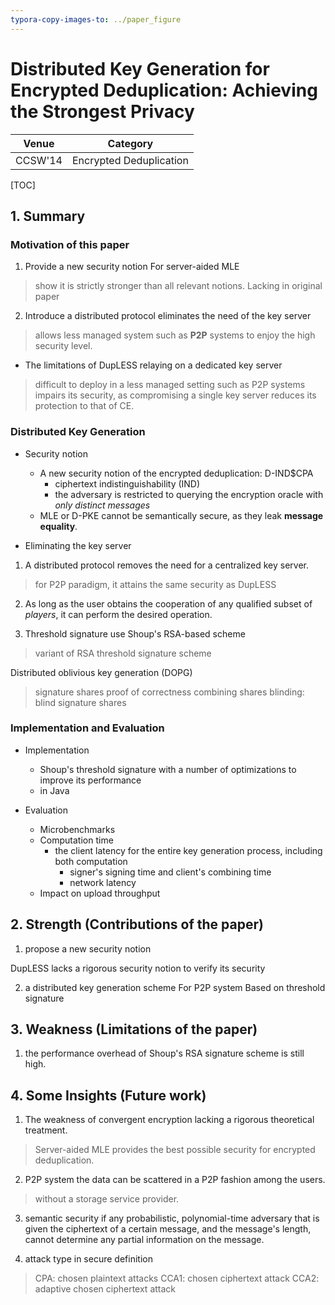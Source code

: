 ```yaml
---
typora-copy-images-to: ../paper_figure
---
```

# Distributed Key Generation for Encrypted Deduplication: Achieving the Strongest Privacy

|           Venue            |       Category       |
| :------------------------: | :------------------: |
| CCSW'14 | Encrypted Deduplication |
[TOC]

## 1. Summary

### Motivation of this paper
1. Provide a new security notion
For server-aided MLE
> show it is strictly stronger than all relevant notions. Lacking in original paper 

2. Introduce a distributed protocol 
eliminates the need of the key server 
> allows less managed system such as **P2P** systems to enjoy the high security level.

- The limitations of DupLESS
relaying on a dedicated key server
> difficult to deploy in a less managed setting such as P2P systems
> impairs its security, as compromising a single key server reduces its protection to that of CE.

### Distributed Key Generation

- Security notion
  - A new security notion of the encrypted deduplication: D-IND$CPA
    - ciphertext indistinguishability (IND) 
    - the adversary is restricted to querying the encryption oracle with *only distinct messages*
  - MLE or D-PKE cannot be semantically secure, as they leak **message equality**. 

- Eliminating the key server

1. A distributed protocol removes the need for a centralized key server.
> for P2P paradigm, it attains the same security as DupLESS

2. As long as the user obtains the cooperation of any qualified subset of *players*, it can perform the desired operation.

3. Threshold signature
use Shoup's RSA-based scheme
> variant of RSA threshold signature scheme

Distributed oblivious key generation (DOPG)
> signature shares 
> proof of correctness
> combining shares
> blinding: blind signature shares


### Implementation and Evaluation
- Implementation
  - Shoup's threshold signature with a number of optimizations to improve its performance 
  - in Java

- Evaluation
  - Microbenchmarks
  - Computation time
    - the client latency for the entire key generation process, including both computation
      - signer's signing time and client's combining time
      - network latency 
  - Impact on upload throughput  

## 2. Strength (Contributions of the paper)
1. propose a new security notion

DupLESS lacks a rigorous security notion to verify its security 

2. a distributed key generation scheme 
For P2P system
Based on threshold signature

## 3. Weakness (Limitations of the paper)
1. the performance overhead of Shoup's RSA signature scheme is still high.


## 4. Some Insights (Future work)
1. The weakness of convergent encryption
lacking a rigorous theoretical treatment.
> Server-aided MLE provides the best possible security for encrypted deduplication.

2. P2P system
the data can be scattered in a P2P fashion among the users.
> without a storage service provider.

3. semantic security 
if any probabilistic, polynomial-time adversary that is given the ciphertext of a certain message, and the message's length, cannot determine any partial information on the message.

4. attack type in secure definition
> CPA: chosen plaintext attacks
> CCA1: chosen ciphertext attack
> CCA2: adaptive chosen ciphertext attack